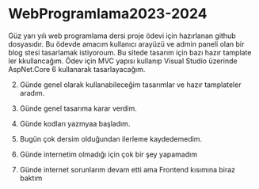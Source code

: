 # WebProgramlama2023-2024

Güz yarı yılı web programlama dersi proje ödevi için hazırlanan github dosyasıdır. Bu ödevde amacım kullanıcı arayüzü ve admin paneli olan bir blog stesi tasarlamak istiyoroum. Bu sitede tasarım için bazı hazır tamplate ler kkullancağım. Ödev için MVC yapısı kullanıp Visual Studio üzerinde AspNet.Core 6 kullanarak tasarlayacağım.


2. Günde genel olarak kullanabileceğim tasarımlar ve hazır tamplateler aradım.

3. Günde genel tasarıma karar verdim.

4. Günde kodları yazmyaa başladım. 

5. Bugün çok dersim olduğundan ilerleme kaydedemedim.

6. Günde internetim olmadığı için çok bir şey yapamadım

7. Günde internet sorunlarım devam etti ama Frontend kısımına biraz baktım 
   
